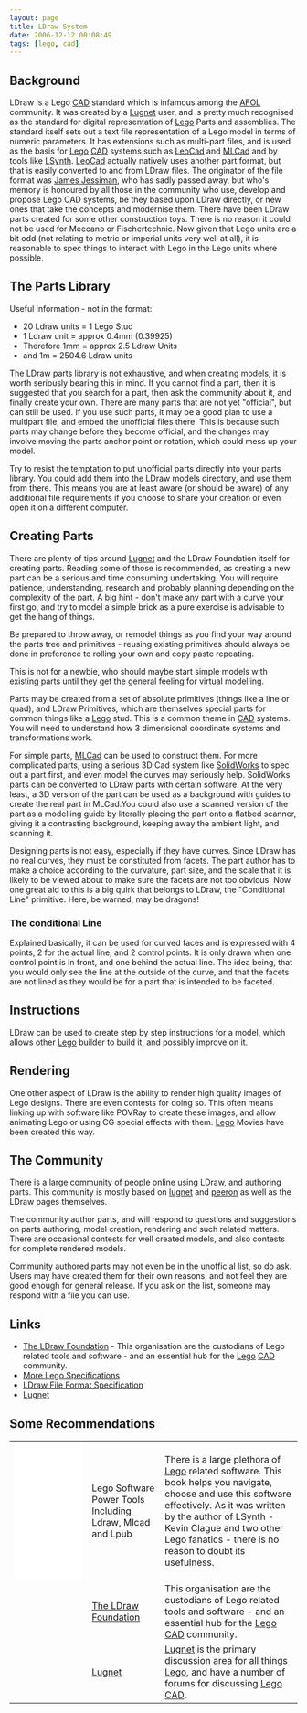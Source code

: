 ```yaml
---
layout: page
title: LDraw System
date: 2006-12-12 00:08:49
tags: [lego, cad]
---
```

## Background

LDraw is a Lego [CAD](/wiki/cad.html "Computer Aided Design") standard which is infamous among the [AFOL](/wiki/afol.html "Adult Fan Of Lego") community. It was created by a [Lugnet](/wiki/lugnet.html "Lego Users Group Network") user, and is pretty much recognised as the standard for digital representation of [Lego](/wiki/lego.html "The best known construction toy") Parts and assemblies. The standard itself sets out a text file representation of a Lego model in terms of numeric parameters. It has extensions such as multi-part files, and is used as the basis for [Lego](/wiki/lego.html "The best known construction toy") [CAD](/wiki/cad.html "Computer Aided Design") systems such as [LeoCad](/wiki/leocad.html "The Open Source Lego CAD System") and [MLCad](/wiki/mlcad.html "MLCad") and by tools like [LSynth](/wiki/lsynth.html "LSynth"). [LeoCad](/wiki/leocad.html "The Open Source Lego CAD System") actually natively uses another part format, but that is easily converted to and from LDraw files. The originator of the file format was [James Jessiman](/wiki/james_jessiman.html "James Jessiman"), who has sadly passed away, but who's memory is honoured by all those in the community who use, develop and propose Lego CAD systems, be they based upon LDraw directly, or new ones that take the concepts and modernise them. There have been LDraw parts created for some other construction toys. There is no reason it could not be used for Meccano or Fischertechnic. Now given that Lego units are a bit odd (not relating to metric or imperial units very well at all), it is reasonable to spec things to interact with Lego in the Lego units where possible.

## The Parts Library

Useful information - not in the format:

* 20 Ldraw units = 1 Lego Stud
* 1 Ldraw unit = approx 0.4mm (0.39925)
* Therefore 1mm = approx 2.5 Ldraw Units
* and 1m = 2504.6 Ldraw units

The LDraw parts library is not exhaustive, and when creating models, it is worth seriously bearing this in mind. If you cannot find a part, then it is suggested that you search for a part, then ask the community about it, and finally create your own. There are many parts that are not yet "official", but can still be used. If you use such parts, it may be a good plan to use a multipart file, and embed the unofficial files there. This is because such parts may change before they become official, and the changes may involve moving the parts anchor point or rotation, which could mess up your model.

Try to resist the temptation to put unofficial parts directly into your parts library. You could add them into the LDraw models directory, and use them from there. This means you are at least aware (or should be aware) of any additional file requirements if you choose to share your creation or even open it on a different computer.

## Creating Parts

 There are plenty of tips around [Lugnet](/wiki/lugnet.html "Lego Users Group Network") and the LDraw Foundation itself for creating parts. Reading some of those is recommended, as creating a new part can be a serious and time consuming undertaking. You will require patience, understanding, research and probably planning depending on the complexity of the part. A big hint - don't make any part with a curve your first go, and try to model a simple brick as a pure exercise is advisable to get the hang of things.

Be prepared to throw away, or remodel things as you find your way around the parts tree and primitives - reusing existing primitives should always be done in preference to rolling your own and copy paste repeating.

This is not for a newbie, who should maybe start simple models with existing parts until they get the general feeling for virtual modelling.

Parts may be created from a set of absolute primitives (things like a line or quad), and LDraw Primitives, which are themselves special parts for common things like a [Lego](/wiki/lego.html "The best known construction toy") stud. This is a common theme in [CAD](/wiki/cad.html "Computer Aided Design") systems. You will need to understand how 3 dimensional coordinate systems and transformations work.

For simple parts, [MLCad](/wiki/mlcad.html "MLCad") can be used to construct them. For more complicated parts, using a serious 3D Cad system like [SolidWorks](/wiki/solidworks.html "A 3D Solid Modelling System") to spec out a part first, and even model the curves may seriously help. SolidWorks parts can be converted to LDraw parts with certain software. At the very least, a 3D version of the part can be used as a background with guides to create the real part in MLCad.You could also use a scanned version of the part as a modelling guide by literally placing the part onto a flatbed scanner, giving it a contrasting background, keeping away the ambient light, and scanning it.

Designing parts is not easy, especially if they have curves. Since LDraw has no real curves, they must be constituted from facets. The part author has to make a choice according to the curvature, part size, and the scale that it is likely to be viewed about to make sure the facets are not too obvious. Now one great aid to this is a big quirk that belongs to LDraw, the "Conditional Line" primitive. Here, be warned, may be dragons!

### The conditional Line

 Explained basically, it can be used for curved faces and is expressed with 4 points, 2 for the actual line, and 2 control points. It is only drawn when one control point is in front, and one behind the actual line. The idea being, that you would only see the line at the outside of the curve, and that the facets are not lined as they would be for a part that is intended to be faceted.

## Instructions

 LDraw can be used to create step by step instructions for a model, which allows other [Lego](/wiki/lego.html "The best known construction toy") builder to build it, and possibly improve on it.

## Rendering

 One other aspect of LDraw is the ability to render high quality images of Lego designs. There are even contests for doing so. This often means linking up with software like POVRay to create these images, and allow animating Lego or using CG special effects with them. [Lego](/wiki/lego.html "The best known construction toy") Movies have been created this way.

## The Community

 There is a large community of people online using LDraw, and authoring parts. This community is mostly based on [lugnet](/wiki/lugnet.html "Lego Users Group Network") and [peeron](/wiki/peeron.html "Online database of Lego Sets and Parts") as well as the LDraw pages themselves.

The community author parts, and will respond to questions and suggestions on parts authoring, model creation, rendering and such related matters. There are occasional contests for well created models, and also contests for complete rendered models.

Community authored parts may not even be in the unofficial list, so do ask. Users may have created them for their own reasons, and not feel they are good enough for general release. If you ask on the list, someone may respond with a file you can use.

## Links

- [The LDraw Foundation](http://ldraw.org/) - This organisation are the custodians of Lego related tools and software - and an essential hub for the [Lego](/wiki/lego.html "The best known construction toy") [CAD](/wiki/cad.html "Computer Aided Design") community.
- [More Lego Specifications](/wiki/lego_specifications.html "Lego Specifications")
- [LDraw File Format Specification](https://www.ldraw.org/article/218.html)
- [Lugnet](/wiki/lugnet.html "Lego Users Group Network")

## Some Recommendations

<table class="normal" id="fancytable_1">
<tr>
    <td><iframe style="width:120px;height:240px;" marginwidth="0" marginheight="0" scrolling="no" frameborder="0" src="//ws-eu.amazon-adsystem.com/widgets/q?ServiceVersion=20070822&OneJS=1&Operation=GetAdHtml&MarketPlace=GB&source=ss&ref=as_ss_li_til&ad_type=product_link&tracking_id=orionrobots-21&marketplace=amazon&region=GB&placement=1931836760&asins=1931836760&linkId=9390cf365ef9c1a82c81181fe33ad3fb&show_border=true&link_opens_in_new_window=true"></iframe></td>
    <td>Lego Software Power Tools Including Ldraw, Mlcad and Lpub</td>
    <td> There is a large plethora of <a href="/wiki/lego.html" title="The best known construction toy">Lego</a> related software. This book helps you navigate, choose and use this software effectively. As it was written by the author of LSynth - Kevin Clague and two other Lego fanatics - there is no reason to doubt its usefulness.</td>
</tr>
<tr>
    <td></td> 
    <td> <a href="http://ldraw.org/">The LDraw Foundation</a> </td>
    <td> This organisation are the custodians of Lego related tools and software - and an essential hub for the <a href="/wiki/lego.html" title="The best known construction toy">Lego</a> <a href="/wiki/cad.html" title="Computer Aided Design">CAD</a> community.</td>
</tr>
<tr>
    <td></td>
    <td> <a href="https://www.lugnet.com">Lugnet</a> </td>
    <td> <a href="/wiki/lugnet.html" title="Lego Users Group Network">Lugnet</a> is the primary discussion area for all things <a href="/wiki/lego.html" title="The best known construction toy">Lego</a>, and have a number of forums for discussing <a href="/wiki/lego.html" title="The best known construction toy">Lego</a> <a href="/wiki/cad.html" title="Computer Aided Design">CAD</a>.</td>
</tr>
</table>
